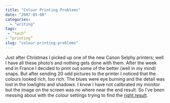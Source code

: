 ```yaml
---
title: "Colour Printing Problems"
date: "2007-03-08"
categories: 
  - "writing"
tags:
 - “tech”
- “printing”
slug: "colour-printing-problems"
---
```


Just after Christmas I picked up one of the new Canon Selphy printers; well I have all these photo’s and nothing gets done with them. After the week end in France I decided to print out some of the better (well in my mind) snaps. But after sending 20 odd pictures to the printer I noticed that the colours looked rich, too rich. The blues were eye burning and the detail was lost in the lowlights and shadows. I know I have not calibrated my monitor but the image on the screen was no where near the end result. So I’ve been messing about with the colour settings trying to find the [right result][1].

[1]:	https://farm1.static.flickr.com/159/414861470_793f22d7b7.jpg